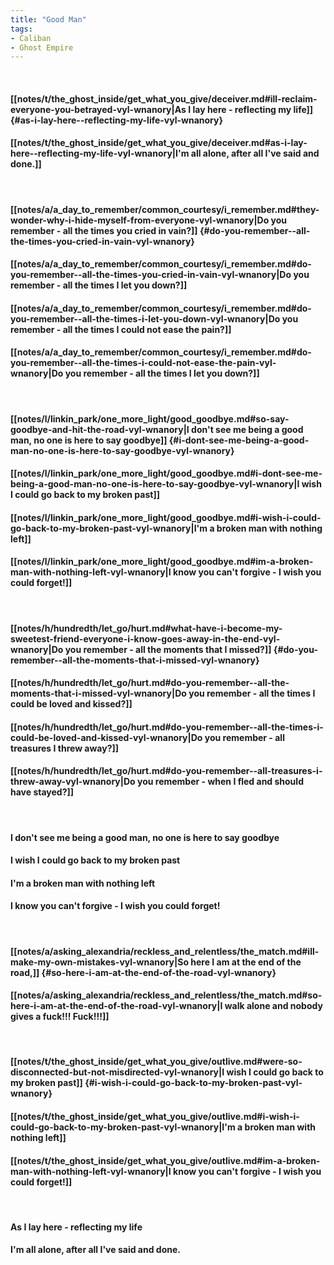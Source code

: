 ```yaml
---
title: "Good Man"
tags:
- Caliban
- Ghost Empire
---
```

&nbsp;
#### [[notes/t/the_ghost_inside/get_what_you_give/deceiver.md#ill-reclaim-everyone-you-betrayed-vyl-wnanory|As I lay here - reflecting my life]] {#as-i-lay-here--reflecting-my-life-vyl-wnanory}
#### [[notes/t/the_ghost_inside/get_what_you_give/deceiver.md#as-i-lay-here--reflecting-my-life-vyl-wnanory|I'm all alone, after all I've said and done.]]
&nbsp;
#### [[notes/a/a_day_to_remember/common_courtesy/i_remember.md#they-wonder-why-i-hide-myself-from-everyone-vyl-wnanory|Do you remember - all the times you cried in vain?]] {#do-you-remember--all-the-times-you-cried-in-vain-vyl-wnanory}
#### [[notes/a/a_day_to_remember/common_courtesy/i_remember.md#do-you-remember--all-the-times-you-cried-in-vain-vyl-wnanory|Do you remember - all the times I let you down?]]
#### [[notes/a/a_day_to_remember/common_courtesy/i_remember.md#do-you-remember--all-the-times-i-let-you-down-vyl-wnanory|Do you remember - all the times I could not ease the pain?]]
#### [[notes/a/a_day_to_remember/common_courtesy/i_remember.md#do-you-remember--all-the-times-i-could-not-ease-the-pain-vyl-wnanory|Do you remember - all the times I let you down?]]
&nbsp;
#### [[notes/l/linkin_park/one_more_light/good_goodbye.md#so-say-goodbye-and-hit-the-road-vyl-wnanory|I don't see me being a good man, no one is here to say goodbye]] {#i-dont-see-me-being-a-good-man-no-one-is-here-to-say-goodbye-vyl-wnanory}
#### [[notes/l/linkin_park/one_more_light/good_goodbye.md#i-dont-see-me-being-a-good-man-no-one-is-here-to-say-goodbye-vyl-wnanory|I wish I could go back to my broken past]]
#### [[notes/l/linkin_park/one_more_light/good_goodbye.md#i-wish-i-could-go-back-to-my-broken-past-vyl-wnanory|I'm a broken man with nothing left]]
#### [[notes/l/linkin_park/one_more_light/good_goodbye.md#im-a-broken-man-with-nothing-left-vyl-wnanory|I know you can't forgive - I wish you could forget!]]
&nbsp;
#### [[notes/h/hundredth/let_go/hurt.md#what-have-i-become-my-sweetest-friend-everyone-i-know-goes-away-in-the-end-vyl-wnanory|Do you remember - all the moments that I missed?]] {#do-you-remember--all-the-moments-that-i-missed-vyl-wnanory}
#### [[notes/h/hundredth/let_go/hurt.md#do-you-remember--all-the-moments-that-i-missed-vyl-wnanory|Do you remember - all the times I could be loved and kissed?]]
#### [[notes/h/hundredth/let_go/hurt.md#do-you-remember--all-the-times-i-could-be-loved-and-kissed-vyl-wnanory|Do you remember - all treasures I threw away?]]
#### [[notes/h/hundredth/let_go/hurt.md#do-you-remember--all-treasures-i-threw-away-vyl-wnanory|Do you remember - when I fled and should have stayed?]]
&nbsp;
#### I don't see me being a good man, no one is here to say goodbye
#### I wish I could go back to my broken past
#### I'm a broken man with nothing left
#### I know you can't forgive - I wish you could forget!
&nbsp;
#### [[notes/a/asking_alexandria/reckless_and_relentless/the_match.md#ill-make-my-own-mistakes-vyl-wnanory|So here I am at the end of the road,]] {#so-here-i-am-at-the-end-of-the-road-vyl-wnanory}
#### [[notes/a/asking_alexandria/reckless_and_relentless/the_match.md#so-here-i-am-at-the-end-of-the-road-vyl-wnanory|I walk alone and nobody gives a fuck!!! Fuck!!!]]
&nbsp;
#### [[notes/t/the_ghost_inside/get_what_you_give/outlive.md#were-so-disconnected-but-not-misdirected-vyl-wnanory|I wish I could go back to my broken past]] {#i-wish-i-could-go-back-to-my-broken-past-vyl-wnanory}
#### [[notes/t/the_ghost_inside/get_what_you_give/outlive.md#i-wish-i-could-go-back-to-my-broken-past-vyl-wnanory|I'm a broken man with nothing left]]
#### [[notes/t/the_ghost_inside/get_what_you_give/outlive.md#im-a-broken-man-with-nothing-left-vyl-wnanory|I know you can't forgive - I wish you could forget!]]
&nbsp;
#### As I lay here - reflecting my life
#### I'm all alone, after all I've said and done.
